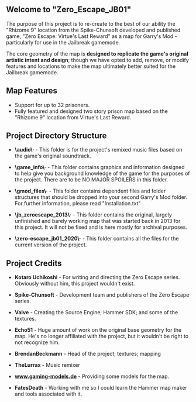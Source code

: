 ## Welcome to "Zero_Escape_JB01"

The purpose of this project is to re-create to the best of our ability the "Rhizome 9" location from the Spike-Chunsoft developed and published game, "Zero Escape: Virtue's Last Reward" as a map for Garry's Mod - particularly for use in the Jailbreak gamemode.

The core geometry of the map is **designed to replicate the game's original artistic intent and design**; though we have opted to add, remove, or modify features and locations to make the map ultimately better suited for the Jailbreak gamemode.

## Map Features

- Support for up to 32 prisoners.
- Fully featured and designed two story prison map based on the "Rhizome 9" location from Virtue's Last Reward.

## Project Directory Structure

- **\audio\·** - This folder is for the project's remixed music files based on the game's original soundtrack.

- **\game_info\·** - This folder contains graphics and information designed to help give you background knowledge of the game for the purposes of the project. There are to be NO MAJOR SPOILERS in this folder.

- **\gmod_files\·** - This folder contains dependent files and folder structures that should be dropped into your second Garry's Mod folder. For further information, please read "Installation.txt"

- **\jb_zeroescape_2013\·** - This folder contains the original, largely unfinished and barely working map that was started back in 2013 for this project. It will not be fixed and is here mostly for archival purposes.

- **\zero-escape_jb01_2020\·** - This folder contains all the files for the current version of the project.

## Project Credits

- **Kotaro Uchikoshi** - For writing and directing the Zero Escape series. Obviously without him, this project wouldn't exist.
- **Spike-Chunsoft** - Development team and publishers of the Zero Escape series.
- **Valve** - Creating the Source Engine; Hammer SDK; and some of the textures.

- **Echo51** - Huge amount of work on the original base geometry for the map. He's no longer affiliated with the project, but it wouldn't be right to not recognize him.
- **BrendanBeckmann** - Head of the project; textures; mapping
- **TheLurrax** - Music remixer
- **www.gaming-models.de** - Providing some models for the map.
- **FatesDeath** - Working with me so I could learn the Hammer map maker and tools associated with it.
